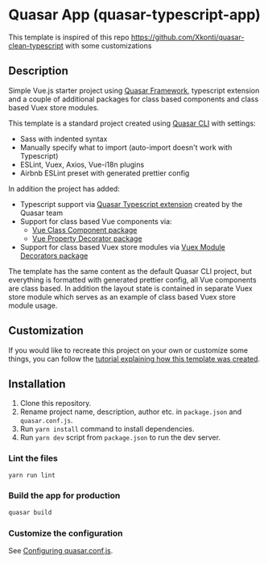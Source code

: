 # Quasar App (quasar-typescript-app)

This template is inspired of this repo https://github.com/Xkonti/quasar-clean-typescript with some customizations

## Description
Simple Vue.js starter project using [Quasar Framework](https://quasar.dev/), typescript extension and a couple of additional packages for class based components and class based Vuex store modules.

This template is a standard project created using [Quasar CLI](https://quasar.dev/start/quasar-cli) with settings:
 - Sass with indented syntax
 - Manually specify what to import (auto-import doesn't work with Typescript)
 - ESLint, Vuex, Axios, Vue-i18n plugins
 - Airbnb ESLint preset with generated prettier config

In addition the project has added:
 - Typescript support via [Quasar Typescript extension](https://github.com/quasarframework/app-extension-typescript) created by the Quasar team
 - Support for class based Vue components via:
    - [Vue Class Component package](https://github.com/vuejs/vue-class-component)
    - [Vue Property Decorator package](https://github.com/kaorun343/vue-property-decorator)
 - Support for class based Vuex store modules via [Vuex Module Decorators package](https://github.com/championswimmer/vuex-module-decorators)

The template has the same content as the default Quasar CLI project, but everything is formatted with generated
prettier config, all Vue components are class based. In addition the layout state is contained in separate Vuex
store module which serves as an example of class based Vuex store module usage.

## Customization

If you would like to recreate this project on your own or customize some things, you can follow the [tutorial explaining how this template was created](https://dev.to/xkonti/creating-quasar-framework-project-with-typescript-support-51ge).

## Installation

 1. Clone this repository.
 2. Rename project name, description, author etc. in `package.json` and `quasar.conf.js`.
 3. Run `yarn install` command to install dependencies.
 4. Run `yarn dev` script from `package.json` to run the dev server.

 ### Lint the files
```bash
yarn run lint
```

### Build the app for production
```bash
quasar build
```

### Customize the configuration
See [Configuring quasar.conf.js](https://quasar.dev/quasar-cli/quasar-conf-js).
